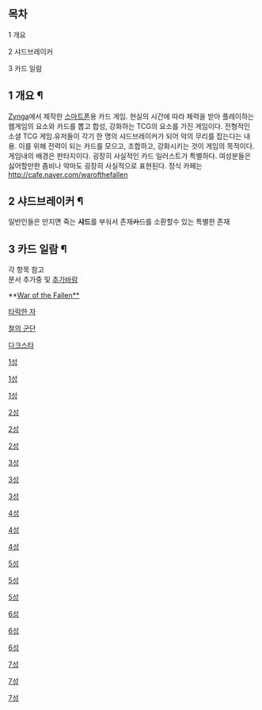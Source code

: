 ## 목차

    

1 개요

2 샤드브레이커

3 카드 일람

## 1 개요 ¶

  

[Zynga](Zynga.md)에서 제작한 [스마트폰](%EC%8A%A4%EB%A7%88%ED%8A%B8%ED%8F%B0.md)용
카드 게임. 현실의 시간에 따라 체력을 받아 플레이하는 웹게임의 요소와 카드를 뽑고 합성, 강화하는 TCG의 요소를 가진 게임이다. 전형적인
소셜 TCG 게임.유저들이 각기 한 명의 샤드브레이커가 되어 악의 무리를 잡는다는 내용. 이를 위해 전력이 되는 카드를 모으고, 조합하고,
강화시키는 것이 게임의 목적이다. 게임내의 배경은 판타지이다. 굉장히 사실적인 카드 일러스트가 특별하다. 여성분들은 싫어할만한 좀비나 악마도
굉장히 사실적으로 표현된다. 정식 카페는 <http://cafe.naver.com/warofthefallen>

## 2 샤드브레이커 ¶

  

일반인들은 만지면 죽는 **샤드**를 부숴서 존재<del>카드</del>를 소환할수 있는 특별한 존재

## 3 카드 일람 ¶

각 항목 참고  
문서 추가중 및 [추가바람](%EC%B6%94%EA%B0%80%EB%B0%94%EB%9E%8C.md)  

**[War of the Fallen**](War%20of%20the%20Fallen.md)

[타락한 자](War%20of%20the%20Fallen/%ED%83%80%EB%9D%BD%ED%95%9C%20%EC%9E%90.md)

[철의 군단](War%20of%20the%20Fallen/%EC%B2%A0%EC%9D%98%20%EA%B5%B0%EB%8B%A8.md)

[다크스타](War%20of%20the%20Fallen/%EB%8B%A4%ED%81%AC%EC%8A%A4%ED%83%80.md)

[1성](War%20of%20the%20Fallen/%ED%83%80%EB%9D%BD%ED%95%9C%20%EC%9E%90/1%EC%84%B1.md)

[1성](War%20of%20the%20Fallen/%EC%B2%A0%EC%9D%98%20%EA%B5%B0%EB%8B%A8/1%EC%84%B1.md)

[1성](War%20of%20the%20Fallen/%EB%8B%A4%ED%81%AC%EC%8A%A4%ED%83%80/1%EC%84%B1.md)

[2성](War%20of%20the%20Fallen/%ED%83%80%EB%9D%BD%ED%95%9C%20%EC%9E%90/2%EC%84%B1.md)

[2성](War%20of%20the%20Fallen/%EC%B2%A0%EC%9D%98%20%EA%B5%B0%EB%8B%A8/2%EC%84%B1.md)

[2성](War%20of%20the%20Fallen/%EB%8B%A4%ED%81%AC%EC%8A%A4%ED%83%80/2%EC%84%B1.md)

[3성](War%20of%20the%20Fallen/%ED%83%80%EB%9D%BD%ED%95%9C%20%EC%9E%90/3%EC%84%B1.md)

[3성](War%20of%20the%20Fallen/%EC%B2%A0%EC%9D%98%20%EA%B5%B0%EB%8B%A8/3%EC%84%B1.md)

[3성](War%20of%20the%20Fallen/%EB%8B%A4%ED%81%AC%EC%8A%A4%ED%83%80/3%EC%84%B1.md)

[4성](War%20of%20the%20Fallen/%ED%83%80%EB%9D%BD%ED%95%9C%20%EC%9E%90/4%EC%84%B1.md)

[4성](War%20of%20the%20Fallen/%EC%B2%A0%EC%9D%98%20%EA%B5%B0%EB%8B%A8/4%EC%84%B1.md)

[4성](War%20of%20the%20Fallen/%EB%8B%A4%ED%81%AC%EC%8A%A4%ED%83%80/4%EC%84%B1.md)

[5성](War%20of%20the%20Fallen/%ED%83%80%EB%9D%BD%ED%95%9C%20%EC%9E%90/5%EC%84%B1.md)

[5성](War%20of%20the%20Fallen/%EC%B2%A0%EC%9D%98%20%EA%B5%B0%EB%8B%A8/5%EC%84%B1.md)

[5성](War%20of%20the%20Fallen/%EB%8B%A4%ED%81%AC%EC%8A%A4%ED%83%80/5%EC%84%B1.md)

[6성](War%20of%20the%20Fallen/%ED%83%80%EB%9D%BD%ED%95%9C%20%EC%9E%90/6%EC%84%B1.md)

[6성](War%20of%20the%20Fallen/%EC%B2%A0%EC%9D%98%20%EA%B5%B0%EB%8B%A8/6%EC%84%B1.md)

[6성](War%20of%20the%20Fallen/%EB%8B%A4%ED%81%AC%EC%8A%A4%ED%83%80/6%EC%84%B1.md)

[7성](War%20of%20the%20Fallen/%ED%83%80%EB%9D%BD%ED%95%9C%20%EC%9E%90/7%EC%84%B1.md)

[7성](War%20of%20the%20Fallen/%EC%B2%A0%EC%9D%98%20%EA%B5%B0%EB%8B%A8/7%EC%84%B1.md)

[7성](War%20of%20the%20Fallen/%EB%8B%A4%ED%81%AC%EC%8A%A4%ED%83%80/7%EC%84%B1.md)


